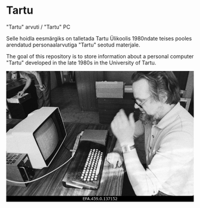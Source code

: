 # Tartu
"Tartu" arvuti / "Tartu" PC

Selle hoidla eesmärgiks on talletada Tartu Ülikoolis 1980ndate teises pooles arendatud personaalarvutiga "Tartu" seotud materjale.

The goal of this repository is to store information about a personal computer "Tartu" developed in the late 1980s in the University of Tartu.

![Tartu arvuti ja Leo Humal](photos/Leo%20Humal%20ja%20varajane%20Tartu%20arvuti.jpg)
